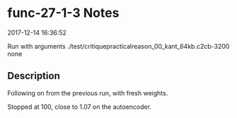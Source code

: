 # func-27-1-3 Notes

2017-12-14 16:36:52

Run with arguments ./test/critiquepracticalreason_00_kant_64kb.c2cb-3200 none

## Description

Following on from the previous run, with fresh weights.

Stopped at 100, close to 1.07 on the autoencoder. 

